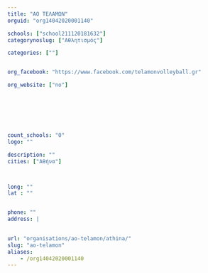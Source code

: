 ```yaml
---
title: "ΑΟ ΤΕΛΑΜΩΝ"
orguid: "org14042020001140"

schools: ["school211120181632"]
categorynoslug: ["Αθλητισμός"]

categories: [""]


org_facebook: "https://www.facebook.com/telamonvolleyball.gr"

org_website: ["no"]







count_schools: "0"
logo: ""

description: ""
cities: ["Αθήνα"]



long: ""
lat : ""


phone: ""
address: |
    

url: "organisations/ao-telamon/athina/"
slug: "ao-telamon"
aliases:
    - /org14042020001140
---
```



